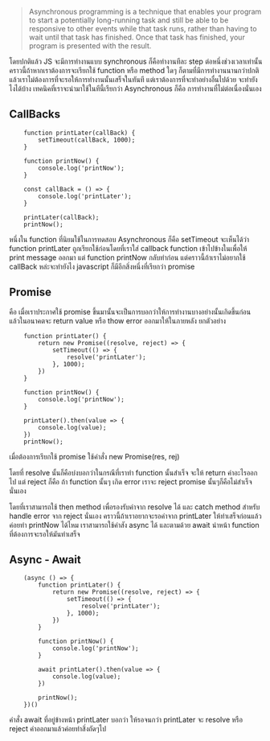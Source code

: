 > Asynchronous programming is a technique that enables your program to start a potentially long-running task and still be able to be responsive to other events while that task runs, rather than having to wait until that task has finished. Once that task has finished, your program is presented with the result.

โดยปกติแล้ว JS จะมีการทำงานแบบ synchronous ก็คือทำงานทีละ step ต่อหนึ่งช่วงเวลาเท่านั้น คราวนี้ถ้าหากเราต้องการจะเรียกใช้ function หรือ method ใดๆ ก็ตามที่มีการทำงานนานกว่าปกติแล้วเราไม่ต้องการที่จะรอให้การทำงานนั้นเสร็จในทันที แต่เราต้องการที่จะทำอย่างอื่นไปด้วย จะทำยังไงได้บ้าง เทคนิคที่เราจะนำมาใช้ในทีนี้เรียกว่า Asynchronous ก็คือ การทำงานที่ไม่ต่อเนื่องนั่นเอง

## CallBacks

```
    function printLater(callBack) {
        setTimeout(callBack, 1000);
    }

    function printNow() {
        console.log('printNow');
    }

    const callBack = () => {
        console.log('printLater');
    }

    printLater(callBack);
    printNow();
```

หนึ่งใน function ที่นิยมใช้ในการทดสอบ Asynchronous ก็คือ setTimeout จะเห็นได้ว่า function printLater ถูกเรียกใช้ก่อนโดยที่เราใส่ callback function เข้าไปข้างในเพื่อให้ print message ออกมา แต่ function printNow กลับทำก่อน แต่คราวนี้ถ้าเราไม่อยากใช้ callBack หล่ะจะทำยังไง javascript ก็มีอีกสิ่งหนึ่งที่เรียกว่า promise

## Promise
คือ เมื่อเราประกาศใช้ promise ขึ้นมานั้นจะเป็นการบอกว่าให้การทำงานบางอย่างนั้นเกิดขึ้นก่อน แล้วในอนาคตจะ return value หรือ thow error ออกมาให้ในภายหลัง ยกตัวอย่าง

```
    function printLater() {
        return new Promise((resolve, reject) => {
            setTimeout(() => {
                resolve('printLater');
            }, 1000);
        })
    }

    function printNow() {
        console.log('printNow');
    }

    printLater().then(value => {
        console.log(value);
    })
    printNow();
```

เมื่อต้องการเรียกใช้ promise ใช้คำสั่ง new Promise(res, rej)

โดยที่ resolve นั้นก็คือบ่งบอกว่าในกรณีที่เราทำ function นั้นสำเร็จ จะให้ return ค่าอะไรออกไป
แต่ reject ก็คือ ถ้า function นั้นๆ เกิด error เราจะ reject promise นั้นๆก็คือไม่สำเร็จนั่นเอง

โดยที่เราสามารถใช้ then method เพื่อรองรับค่าจาก resolve ได้ และ catch method สำหรับ handle error จาก reject นั่นเอง คราวนี้ถ้าเราอยากจะรอค่าจาก printLater ให้ทำเสร็จก่อนแล้วค่อยทำ printNow ได้ไหม เราสามารถใช้คำสัง async ได้ และตามด้วย await นำหน้า function ที่ต้องการจะรอให้มันทำเสร็จ

## Async - Await

```
    (async () => {
        function printLater() {
            return new Promise((resolve, reject) => {
                setTimeout(() => {
                    resolve('printLater');
                }, 1000);
            })
        }

        function printNow() {
            console.log('printNow');
        }

        await printLater().then(value => {
            console.log(value);
        })
        
        printNow();
    })()
```

คำสั่ง await ที่อยู่ข้างหน้า printLater บอกว่า ให้รอจนกว่า printLater จะ resolve หรือ reject ค่าออกมาแล้วค่อยทำสิ่งถัดๆไป